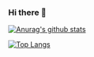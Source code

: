 ### Hi there 👋

[![Anurag's github stats](https://github-readme-stats.vercel.app/api?username=mcgtts&show_icons=true)](https://github.com/mcgtts/mcgtts)

[![Top Langs](https://github-readme-stats.vercel.app/api/top-langs/?username=mcgtts=c,c%2B%2B&)](https://github.com/mcgtts/mcgtts)

<!--
**mcgtts/mcgtts** is a ✨ _special_ ✨ repository because its `README.md` (this file) appears on your GitHub profile.

Here are some ideas to get you started:

- 🔭 I’m currently working on ...
- 🌱 I’m currently learning ...
- 👯 I’m looking to collaborate on ...
- 🤔 I’m looking for help with ...
- 💬 Ask me about ...
- 📫 How to reach me: ...
- 😄 Pronouns: ...
- ⚡ Fun fact: ...
-->
